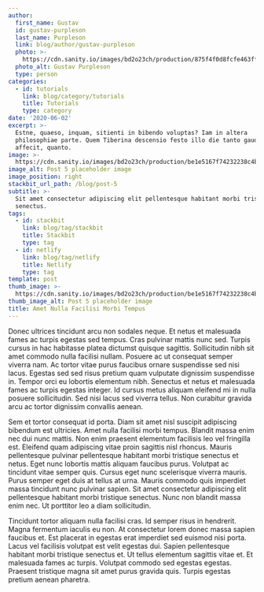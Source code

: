 ```yaml
---
author:
  first_name: Gustav
  id: gustav-purpleson
  last_name: Purpleson
  link: blog/author/gustav-purpleson
  photo: >-
    https://cdn.sanity.io/images/bd2o23ch/production/875f4f0d8fcfe463ff380771007f391c0fd08a8f-400x400.jpg
  photo_alt: Gustav Purpleson
  type: person
categories:
  - id: tutorials
    link: blog/category/tutorials
    title: Tutorials
    type: category
date: '2020-06-02'
excerpt: >-
  Estne, quaeso, inquam, sitienti in bibendo voluptas? Iam in altera
  philosophiae parte. Quem Tiberina descensio festo illo die tanto gaudio
  affecit, quanto.
image: >-
  https://cdn.sanity.io/images/bd2o23ch/production/be1e5167f74232238c4bd53a800376f586614308-800x560.png
image_alt: Post 5 placeholder image
image_position: right
stackbit_url_path: /blog/post-5
subtitle: >-
  Sit amet consectetur adipiscing elit pellentesque habitant morbi tristique
  senectus.
tags:
  - id: stackbit
    link: blog/tag/stackbit
    title: Stackbit
    type: tag
  - id: netlify
    link: blog/tag/netlify
    title: Netlify
    type: tag
template: post
thumb_image: >-
  https://cdn.sanity.io/images/bd2o23ch/production/be1e5167f74232238c4bd53a800376f586614308-800x560.png
thumb_image_alt: Post 5 placeholder image
title: Amet Nulla Facilisi Morbi Tempus
---
```


Donec ultrices tincidunt arcu non sodales neque. Et netus et malesuada fames ac turpis egestas sed tempus. Cras pulvinar mattis nunc sed. Turpis cursus in hac habitasse platea dictumst quisque sagittis. Sollicitudin nibh sit amet commodo nulla facilisi nullam. Posuere ac ut consequat semper viverra nam. Ac tortor vitae purus faucibus ornare suspendisse sed nisi lacus. Egestas sed sed risus pretium quam vulputate dignissim suspendisse in. Tempor orci eu lobortis elementum nibh. Senectus et netus et malesuada fames ac turpis egestas integer. Id cursus metus aliquam eleifend mi in nulla posuere sollicitudin. Sed nisi lacus sed viverra tellus. Non curabitur gravida arcu ac tortor dignissim convallis aenean.

Sem et tortor consequat id porta. Diam sit amet nisl suscipit adipiscing bibendum est ultricies. Amet nulla facilisi morbi tempus. Blandit massa enim nec dui nunc mattis. Non enim praesent elementum facilisis leo vel fringilla est. Eleifend quam adipiscing vitae proin sagittis nisl rhoncus. Mauris pellentesque pulvinar pellentesque habitant morbi tristique senectus et netus. Eget nunc lobortis mattis aliquam faucibus purus. Volutpat ac tincidunt vitae semper quis. Cursus eget nunc scelerisque viverra mauris. Purus semper eget duis at tellus at urna. Mauris commodo quis imperdiet massa tincidunt nunc pulvinar sapien. Sit amet consectetur adipiscing elit pellentesque habitant morbi tristique senectus. Nunc non blandit massa enim nec. Ut porttitor leo a diam sollicitudin.

Tincidunt tortor aliquam nulla facilisi cras. Id semper risus in hendrerit. Magna fermentum iaculis eu non. At consectetur lorem donec massa sapien faucibus et. Est placerat in egestas erat imperdiet sed euismod nisi porta. Lacus vel facilisis volutpat est velit egestas dui. Sapien pellentesque habitant morbi tristique senectus et. Ut tellus elementum sagittis vitae et. Et malesuada fames ac turpis. Volutpat commodo sed egestas egestas. Praesent tristique magna sit amet purus gravida quis. Turpis egestas pretium aenean pharetra.
